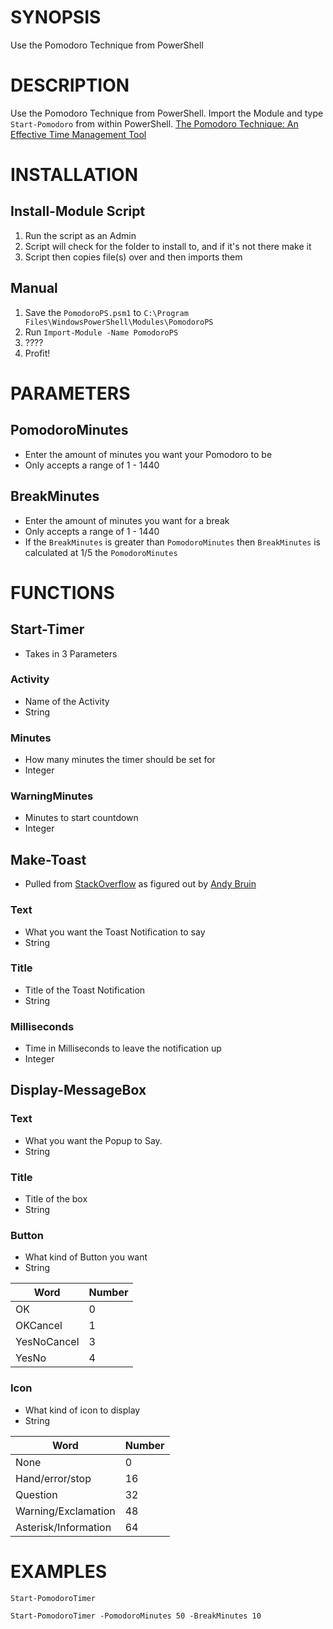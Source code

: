 # SYNOPSIS
Use the Pomodoro Technique from PowerShell

# DESCRIPTION
Use the Pomodoro Technique from PowerShell. Import the Module and type `Start-Pomodoro` from within PowerShell.
[The Pomodoro Technique: An Effective Time Management Tool](https://science.nichd.nih.gov/confluence/display/newsletter/2020/05/07/The+Pomodoro+Technique%3A+An+Effective+Time+Management+Tool)

# INSTALLATION

## Install-Module Script
1. Run the script as an Admin
1. Script will check for the folder to install to, and if it's not there make it
1. Script then copies file(s) over and then imports them

## Manual
1. Save the `PomodoroPS.psm1` to `C:\Program Files\WindowsPowerShell\Modules\PomodoroPS`
1. Run `Import-Module -Name PomodoroPS`
1. ????
1. Profit!

# PARAMETERS
## PomodoroMinutes
- Enter the amount of minutes you want your Pomodoro to be
- Only accepts a range of 1 - 1440
## BreakMinutes
- Enter the amount of minutes you want for a break
- Only accepts a range of 1 - 1440
- If the `BreakMinutes` is greater than `PomodoroMinutes` then `BreakMinutes` is calculated at 1/5 the `PomodoroMinutes`


# FUNCTIONS
## Start-Timer
- Takes in 3 Parameters
### Activity
- Name of the Activity
- String
### Minutes
- How many minutes the timer should be set for
- Integer
### WarningMinutes
- Minutes to start countdown
- Integer

## Make-Toast
- Pulled from [StackOverflow](https://stackoverflow.com/questions/61971517/powershell-send-a-toast-notification-to-logged-user-when-running-as-local-syste) as figured out by [Andy Bruin](https://stackoverflow.com/users/13663558/andy-bruin)
### Text
- What you want the Toast Notification to say
- String
### Title
- Title of the Toast Notification
- String
### Milliseconds
- Time in Milliseconds to leave the notification up
- Integer

## Display-MessageBox
### Text
- What you want the Popup to Say.
- String

### Title
- Title of the box
- String

### Button
- What kind of Button you want
- String

| Word | Number |
| --- | --- |
| OK | 0 |
| OKCancel | 1 |
| YesNoCancel | 3 |
| YesNo | 4 |

### Icon
- What kind of icon to display
- String

| Word | Number |
| --- | --- |
| None | 0 |
| Hand/error/stop | 16 |
| Question | 32 |
| Warning/Exclamation | 48 |
| Asterisk/Information | 64 |

# EXAMPLES
`Start-PomodoroTimer`

`Start-PomodoroTimer -PomodoroMinutes 50 -BreakMinutes 10`
